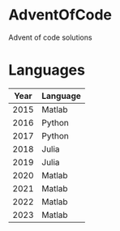 # AdventOfCode
Advent of code solutions
# Languages
| Year  		| Language |
| ------------- | ------------- |
| 2015          | Matlab|
| 2016          | Python|
| 2017          | Python|
| 2018          | Julia |
| 2019          | Julia |
| 2020          | Matlab|
| 2021          | Matlab|
| 2022          | Matlab|
| 2023          | Matlab|
